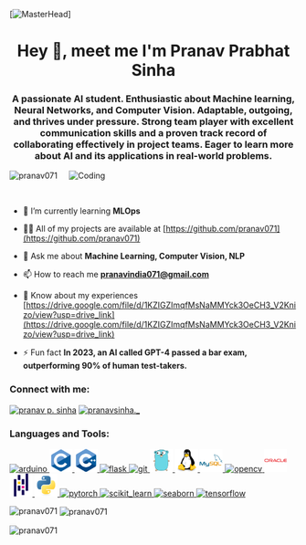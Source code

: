 [![MasterHead](https://user-images.githubusercontent.com/74038190/221352989-518609ab-b4d1-459e-929f-a08cd2bd9b3c.gif)]
<h1 align="center">Hey 👋, meet me I'm Pranav Prabhat Sinha</h1>
<h3 align="center">A passionate AI student. Enthusiastic about Machine learning, Neural Networks, and Computer Vision. Adaptable, outgoing, and thrives under pressure. Strong team player with excellent communication skills and a proven track record of collaborating effectively in project teams. Eager to learn more about AI and its applications in real-world problems.</h3>
<img align="right" alt="Coding" width="400" src="https://user-images.githubusercontent.com/74038190/236119160-976a0405-caa7-470c-9356-16d43402ea0a.gif">

<p align="left"> <img src="https://komarev.com/ghpvc/?username=pranav071&label=Profile%20views&color=0e75b6&style=flat" alt="pranav071" /> </p>

<p align="left"> <a href="https://twitter.com/" target="blank"><img src="https://img.shields.io/twitter/follow/?logo=twitter&style=for-the-badge" alt="" /></a> </p>

- 🌱 I’m currently learning **MLOps**

- 👨‍💻 All of my projects are available at [https://github.com/pranav071](https://github.com/pranav071)

- 💬 Ask me about **Machine Learning, Computer Vision, NLP**

- 📫 How to reach me **pranavindia071@gmail.com**

- 📄 Know about my experiences [https://drive.google.com/file/d/1KZIGZImqfMsNaMMYck3OeCH3_V2Knizo/view?usp=drive_link](https://drive.google.com/file/d/1KZIGZImqfMsNaMMYck3OeCH3_V2Knizo/view?usp=drive_link)

- ⚡ Fun fact **In 2023, an AI called GPT-4 passed a bar exam, outperforming 90% of human test-takers.**

<h3 align="left">Connect with me:</h3>
<p align="left">
<a href="https://linkedin.com/in/pranav p. sinha" target="blank"><img align="center" src="https://raw.githubusercontent.com/rahuldkjain/github-profile-readme-generator/master/src/images/icons/Social/linked-in-alt.svg" alt="pranav p. sinha" height="30" width="40" /></a>
<a href="https://instagram.com/pranavsinha._" target="blank"><img align="center" src="https://raw.githubusercontent.com/rahuldkjain/github-profile-readme-generator/master/src/images/icons/Social/instagram.svg" alt="pranavsinha._" height="30" width="40" /></a>
</p>

<h3 align="left">Languages and Tools:</h3>
<p align="left"> <a href="https://www.arduino.cc/" target="_blank" rel="noreferrer"> <img src="https://cdn.worldvectorlogo.com/logos/arduino-1.svg" alt="arduino" width="40" height="40"/> </a> <a href="https://www.cprogramming.com/" target="_blank" rel="noreferrer"> <img src="https://raw.githubusercontent.com/devicons/devicon/master/icons/c/c-original.svg" alt="c" width="40" height="40"/> </a> <a href="https://www.w3schools.com/cpp/" target="_blank" rel="noreferrer"> <img src="https://raw.githubusercontent.com/devicons/devicon/master/icons/cplusplus/cplusplus-original.svg" alt="cplusplus" width="40" height="40"/> </a> <a href="https://flask.palletsprojects.com/" target="_blank" rel="noreferrer"> <img src="https://www.vectorlogo.zone/logos/pocoo_flask/pocoo_flask-icon.svg" alt="flask" width="40" height="40"/> </a> <a href="https://git-scm.com/" target="_blank" rel="noreferrer"> <img src="https://www.vectorlogo.zone/logos/git-scm/git-scm-icon.svg" alt="git" width="40" height="40"/> </a> <a href="https://golang.org" target="_blank" rel="noreferrer"> <img src="https://raw.githubusercontent.com/devicons/devicon/master/icons/go/go-original.svg" alt="go" width="40" height="40"/> </a> <a href="https://www.linux.org/" target="_blank" rel="noreferrer"> <img src="https://raw.githubusercontent.com/devicons/devicon/master/icons/linux/linux-original.svg" alt="linux" width="40" height="40"/> </a> <a href="https://www.mysql.com/" target="_blank" rel="noreferrer"> <img src="https://raw.githubusercontent.com/devicons/devicon/master/icons/mysql/mysql-original-wordmark.svg" alt="mysql" width="40" height="40"/> </a> <a href="https://opencv.org/" target="_blank" rel="noreferrer"> <img src="https://www.vectorlogo.zone/logos/opencv/opencv-icon.svg" alt="opencv" width="40" height="40"/> </a> <a href="https://www.oracle.com/" target="_blank" rel="noreferrer"> <img src="https://raw.githubusercontent.com/devicons/devicon/master/icons/oracle/oracle-original.svg" alt="oracle" width="40" height="40"/> </a> <a href="https://pandas.pydata.org/" target="_blank" rel="noreferrer"> <img src="https://raw.githubusercontent.com/devicons/devicon/2ae2a900d2f041da66e950e4d48052658d850630/icons/pandas/pandas-original.svg" alt="pandas" width="40" height="40"/> </a> <a href="https://www.python.org" target="_blank" rel="noreferrer"> <img src="https://raw.githubusercontent.com/devicons/devicon/master/icons/python/python-original.svg" alt="python" width="40" height="40"/> </a> <a href="https://pytorch.org/" target="_blank" rel="noreferrer"> <img src="https://www.vectorlogo.zone/logos/pytorch/pytorch-icon.svg" alt="pytorch" width="40" height="40"/> </a> <a href="https://scikit-learn.org/" target="_blank" rel="noreferrer"> <img src="https://upload.wikimedia.org/wikipedia/commons/0/05/Scikit_learn_logo_small.svg" alt="scikit_learn" width="40" height="40"/> </a> <a href="https://seaborn.pydata.org/" target="_blank" rel="noreferrer"> <img src="https://seaborn.pydata.org/_images/logo-mark-lightbg.svg" alt="seaborn" width="40" height="40"/> </a> <a href="https://www.tensorflow.org" target="_blank" rel="noreferrer"> <img src="https://www.vectorlogo.zone/logos/tensorflow/tensorflow-icon.svg" alt="tensorflow" width="40" height="40"/> </a> </p>

<p><img align="left" src="https://github-readme-stats.vercel.app/api/top-langs?username=pranav071&show_icons=true&locale=en&layout=compact" alt="pranav071" /></p>

<p>&nbsp;<img align="center" src="https://github-readme-stats.vercel.app/api?username=pranav071&show_icons=true&locale=en" alt="pranav071" /></p>

<p><img align="center" src="https://github-readme-streak-stats.herokuapp.com/?user=pranav071&" alt="pranav071" /></p>
